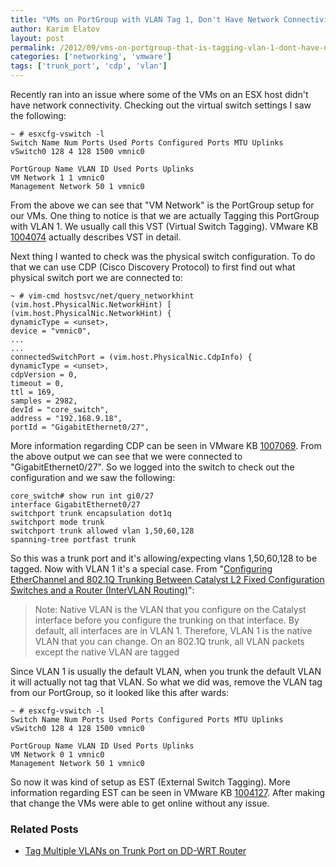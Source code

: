 ```yaml
---
title: "VMs on PortGroup with VLAN Tag 1, Don't Have Network Connectivity"
author: Karim Elatov
layout: post
permalink: /2012/09/vms-on-portgroup-that-is-tagging-vlan-1-dont-have-network-connectivity/
categories: ['networking', 'vmware']
tags: ['trunk_port', 'cdp', 'vlan']
---
```


Recently ran into an issue where some of the VMs on an ESX host didn't have network connectivity. Checking out the virtual switch settings I saw the following:


	~ # esxcfg-vswitch -l
	Switch Name Num Ports Used Ports Configured Ports MTU Uplinks
	vSwitch0 128 4 128 1500 vmnic0

	PortGroup Name VLAN ID Used Ports Uplinks
	VM Network 1 1 vmnic0
	Management Network 50 1 vmnic0


From the above we can see that "VM Network" is the PortGroup setup for our VMs. One thing to notice is that we are actually Tagging this PortGroup with VLAN 1. We usually call this VST (Virtual Switch Tagging). VMware KB [1004074](https://knowledge.broadcom.com/external/article?legacyId=1004074) actually describes VST in detail.

Next thing I wanted to check was the physical switch configuration. To do that we can use CDP (Cisco Discovery Protocol) to first find out what physical switch port we are connected to:


	~ # vim-cmd hostsvc/net/query_networkhint
	(vim.host.PhysicalNic.NetworkHint) [
	(vim.host.PhysicalNic.NetworkHint) {
	dynamicType = <unset>,
	device = "vmnic0",
	...
	...
	connectedSwitchPort = (vim.host.PhysicalNic.CdpInfo) {
	dynamicType = <unset>,
	cdpVersion = 0,
	timeout = 0,
	ttl = 169,
	samples = 2982,
	devId = "core_switch",
	address = "192.168.9.18",
	portId = "GigabitEthernet0/27",


More information regarding CDP can be seen in VMware KB [1007069](https://knowledge.broadcom.com/external/article?legacyId=1007069). From the above output we can see that we were connected to "GigabitEthernet0/27". So we logged into the switch to check out the configuration and we saw the following:


	core_switch# show run int gi0/27
	interface GigabitEthernet0/27
	switchport trunk encapsulation dot1q
	switchport mode trunk
	switchport trunk allowed vlan 1,50,60,128
	spanning-tree portfast trunk


So this was a trunk port and it's allowing/expecting vlans 1,50,60,128 to be tagged. Now with VLAN 1 it's a special case. From "[Configuring EtherChannel and 802.1Q Trunking Between Catalyst L2 Fixed Configuration Switches and a Router (InterVLAN Routing)](http://www.cisco.com/en/US/products/hw/switches/ps628/products_configuration_example09186a00800ef797.shtml)":

> Note: Native VLAN is the VLAN that you configure on the Catalyst interface before you configure the trunking on that interface. By default, all interfaces are in VLAN 1. Therefore, VLAN 1 is the native VLAN that you can change. On an 802.1Q trunk, all VLAN packets except the native VLAN are tagged

Since VLAN 1 is usually the default VLAN, when you trunk the default VLAN it will actually not tag that VLAN. So what we did was, remove the VLAN tag from our PortGroup, so it looked like this after wards:


	~ # esxcfg-vswitch -l
	Switch Name Num Ports Used Ports Configured Ports MTU Uplinks
	vSwitch0 128 4 128 1500 vmnic0

	PortGroup Name VLAN ID Used Ports Uplinks
	VM Network 0 1 vmnic0
	Management Network 50 1 vmnic0


So now it was kind of setup as EST (External Switch Tagging). More information regarding EST can be seen in VMware KB [1004127](https://knowledge.broadcom.com/external/article?legacyId=1004127). After making that change the VMs were able to get online without any issue.

### Related Posts

- [Tag Multiple VLANs on Trunk Port on DD-WRT Router](/2014/04/tag-multiple-vlans-on-trunk-port-on-dd-wrt-router/)

